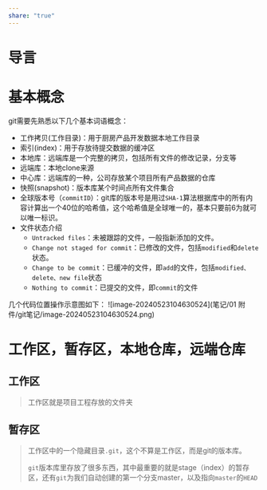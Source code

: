 ```yaml
---
share: "true"
---
```

# 导言

# 基本概念

git需要先熟悉以下几个基本词语概念：

+ 工作拷贝(工作目录)：用于厨房产品开发数据本地工作目录
+ 索引(index)：用于存放待提交数据的缓冲区
+ 本地库：远端库是一个完整的拷贝，包括所有文件的修改记录，分支等
+ 远端库：本地clone来源
+ 中心库：远端库的一种，公司存放某个项目所有产品数据的仓库
+ 快照(snapshot)：版本库某个时间点所有文件集合
+ 全球版本号（`commitID`）：git库的版本号是用过`SHA-1`算法根据库中的所有内容计算出一个40位的哈希值，这个哈希值是全球唯一的，基本只要前6为就可以唯一标识。
+ 文件状态介绍
  + `Untracked files`：未被跟踪的文件，一般指新添加的文件。
  + `Change not staged for commit`：已修改的文件，包括`modified`和`delete`状态。
  + `Change to be commit`：已缓冲的文件，即`add`的文件，包括`modified、delete、new file`状态
  + `Nothing to commit`：已提交的文件，即`commit`的文件

几个代码位置操作示意图如下：
![image-20240523104630524](笔记/01 附件/git笔记/image-20240523104630524.png)
# 工作区，暂存区，本地仓库，远端仓库

## 工作区

> 工作区就是项目工程存放的文件夹

## 暂存区

> 工作区中的一个隐藏目录`.git`，这个不算是工作区，而是git的版本库。
>
> `git`版本库里存放了很多东西，其中最重要的就是stage（index）的暂存区，还有`git`为我们自动创建的第一个分支master，以及指向`master`的`HEAD`